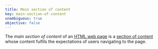 ```yaml
---
title: Main section of content
key: main-section-of-content
unambiguous: true
objective: false
---
```


The _main section of content_ of an [HTML web page][] is a [section of content][] whose content fulfils the expectations of users navigating to the page.

[html web page]: #web-page-html 'Definition of HTML web page'
[section of content]: #section-of-content 'Definition of section of content'

